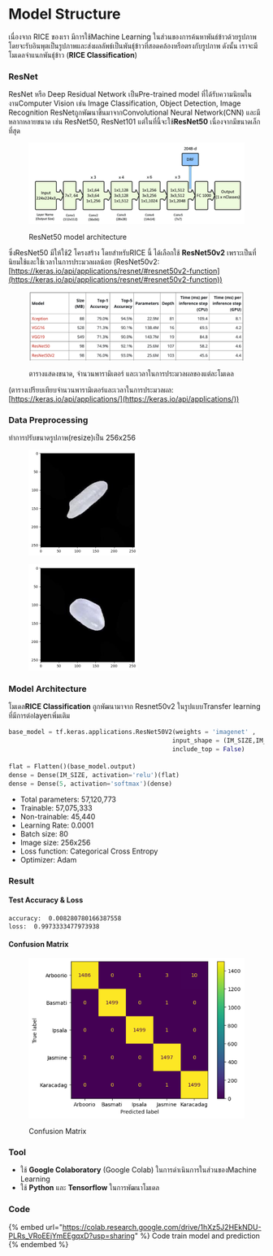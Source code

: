 # Model Structure

เนื่องจาก RICE ของเรา มีการใช้Machine Learning ในส่วนของการค้นหาพันธ์ข้าวด้วยรูปภาพ โดยจะรับอินพุตเป็นรูปภาพและส่งผลลัพธ์เป็นพันธ์ุข้าวที่สอดคล้องหรือตรงกับรูปภาพ ดังนั้น เราจะมีโมเดลจำแนกพันธ์ุข้าว (**RICE Classification**)

### ResNet

ResNet หรือ Deep Residual Network เป็นPre-trained model ที่ได้รับความนิยมในงานComputer Vision เช่น Image Classification, Object Detection, Image Recognition ResNetถูกพัฒนาขึ้นมาจากConvolutional Neural Network(CNN) และมีหลากหลายขนาด เช่น ResNet50, ResNet101 แต่ในที่นี้จะใช้**ResNet50** เนื่องจากมีขนาดเล็กที่สุด&#x20;

<figure><img src="../../.gitbook/assets/ResNet-50 Architecture.png" alt=""><figcaption><p>ResNet50 model architecture</p></figcaption></figure>


ซึ่งResNet50 มีให้ใช้2 โครงสร้าง โดยสำหรับRICE นี้ ได้เลือกใช้ **ResNet50v2** เพราะเป็นที่นิยมใช้และใช้เวลาในการประมวลผลน้อย (ResNet50v2: [https://keras.io/api/applications/resnet/#resnet50v2-function](https://keras.io/api/applications/resnet/#resnet50v2-function))

<figure><img src="../../.gitbook/assets/ภาพถ่ายหน้าจอ 2567-02-23 เวลา 21.16.49.png" alt=""><figcaption><p>ตารางแสดงขนาด, จำนวนพารามิเตอร์ และเวลาในการประมวลผลของแต่ละโมเดล</p></figcaption></figure>

(ตารางเปรียบเทียบจำนวนพารามิเตอร์และเวลาในการประมวลผล: [https://keras.io/api/applications/](https://keras.io/api/applications/))

### Data Preprocessing

ทำการปรับขนาดรูปภาพ(resize)เป็น 256x256

<div>

<figure><img src="../../.gitbook/assets/RICEClassification (1).png" alt="" width="215"><figcaption></figcaption></figure>

 

<figure><img src="../../.gitbook/assets/RICEClassification.png" alt="" width="215"><figcaption></figcaption></figure>

</div>

### Model Architecture

โมเดล**RICE Classification** ถูกพัฒนามาจาก Resnet50v2 ในรูปแบบTransfer learning ที่มีการต่อlayerเพิ่มเติม

```python
base_model = tf.keras.applications.ResNet50V2(weights = 'imagenet' ,
                                             input_shape = (IM_SIZE,IM_SIZE,3) ,
                                             include_top = False)

flat = Flatten()(base_model.output)
dense = Dense(IM_SIZE, activation='relu')(flat)
dense = Dense(5, activation='softmax')(dense)

```

* Total parameters: 57,120,773
* Trainable: 57,075,333
* Non-trainable: 45,440
* Learning Rate: 0.0001
* Batch size: 80
* Image size: 256x256
* Loss function: Categorical Cross Entropy
* Optimizer: Adam

### Result

#### Test Accuracy & Loss

```
accuracy:  0.008280780166387558
loss:  0.9973333477973938
```

#### Confusion Matrix

<figure><img src="../../.gitbook/assets/RestNet50v2.png" alt=""><figcaption><p>Confusion Matrix</p></figcaption></figure>

### Tool

* ใช้ **Google Colaboratory** (Google Colab) ในการดำเนินการในส่วนของMachine Learning
* ใช้ **Python** และ **Tensorflow** ในการพัฒนาโมเดล

### Code

{% embed url="https://colab.research.google.com/drive/1hXz5J2HEkNDU-PLRs_VRoEEjYmEEgqxD?usp=sharing" %}
Code train model and prediction
{% endembed %}
